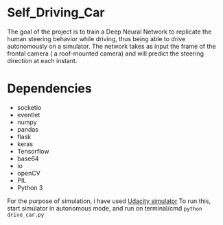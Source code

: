 # Self_Driving_Car
The goal of the project is to train a Deep Neural Network to replicate the human steering behavior while driving, thus being able to drive autonomously on a simulator.
The network takes as input the frame of the frontal camera ( a roof-mounted camera) and will predict the steering direction at each instant.
# Dependencies
* socketio
* eventlet
* numpy
* pandas
* flask
* keras
* Tensorflow
* base64
* io
* openCV
* PIL
* Python 3

For the purpose of simulation, i have used [Udacity simulator](https://github.com/udacity/self-driving-car-sim)
To run this, start simulator in autonomous mode, and run on terminal/cmd ``` python drive_car.py ```
